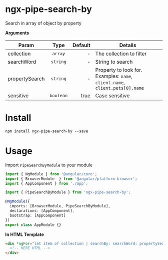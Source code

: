 # ngx-pipe-search-by

Search in array of object by property

**Arguments**

| Param          |   Type    | Default | Details                                                                      |
| -------------- | :-------: | ------: | ---------------------------------------------------------------------------- |
| collection     |  `array`  |       - | The collection to filter                                                     |
| searchWord     | `string`  |       - | String to search                                                             |
| propertySearch | `string`  |       - | Property to look for. Examples: `name`, `client.name`, `client.pets[0].name` |
| sensitive      | `boolean` |    true | Case sensitive                                                               |

# Install

```
npm install ngx-pipe-search-by --save
```

# Usage

Import `PipeSearchByModule` to your module

```typescript
import { NgModule } from '@angular/core';
import { BrowserModule  } from '@angular/platform-browser';
import { AppComponent } from './app';

import { PipeSearchByModule } from 'ngx-pipe-search-by';

@NgModule({
  imports: [BrowserModule, PipeSearchByModule],
  declarations: [AppComponent],
  bootstrap: [AppComponent]
})
export class AppModule {}
```

**In HTML Template**

```html
<div *ngFor="let item of collection | searchBy: searchWord: propertySearch: sensitive">
  <!-- HERE HTML -->
</div>

```
